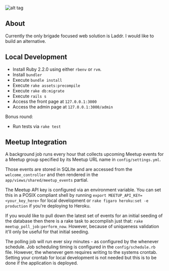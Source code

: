 ![alt tag](http://imgur.com/Am5CznU)
## About

Currently the only brigade focused web solution is Laddr. I would like to build an alternative.

## Local Development

* Install Ruby 2.2.0 using either `rbenv` or `rvm`.
* Install `bundler`
* Execute `bundle install`
* Execute `rake assets:precompile`
* Execute `rake db:migrate`
* Execute `rails s`
* Access the front page at `127.0.0.1:3000`
* Access the admin page at `127.0.0.1:3000/admin`

Bonus round:
* Run tests via `rake test`

## Meetup Integration

A background job runs every hour that collects upcoming Meetup events for a Meetup group specified by its Meetup URL name in `config/settings.yml`.

Those events are stored in SQLite and are accessed from the `welcome_controller` and then rendered in the `app/views/shared/meetup_events` partial.

The Meetup API key is configured via an environment variable. You can set this in a POSIX compliant shell by running `export MEETUP_API_KEY=<your_key_here>` for local development or `rake figaro heroku:set -e production` if you're deploying to Heroku.

If you would like to pull down the latest set of events for an initial seeding of the database then there is a rake task to accomplish just that: `rake meetup_poll_job:perform_now`. However, because of uniqueness validation it'll only be useful for that initial seeding.

The polling job will run ever sixy minutes - as configured by the whenever schedule. Job scheduling timing is configured in the `config/schedule.rb` file. However, the whenever gem requires writing to the systems crontab. Setting your crontab for local development is not needed but this is to be done if the application is deployed.
